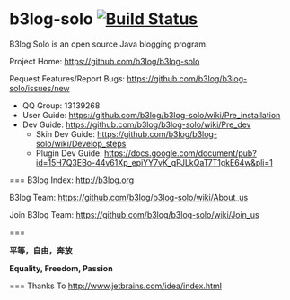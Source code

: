 # b3log-solo [![Build Status](https://travis-ci.org/b3log/b3log-solo.png?branch=master)](https://travis-ci.org/b3log/b3log-solo)

B3log Solo is an open source Java blogging program.

Project Home: https://github.com/b3log/b3log-solo

Request Features/Report Bugs: https://github.com/b3log/b3log-solo/issues/new

* QQ Group: 13139268
* User Guide: https://github.com/b3log/b3log-solo/wiki/Pre_installation
* Dev Guide: https://github.com/b3log/b3log-solo/wiki/Pre_dev
  * Skin Dev Guide: https://github.com/b3log/b3log-solo/wiki/Develop_steps
  * Plugin Dev Guide: https://docs.google.com/document/pub?id=15H7Q3EBo-44v61Xp_epiYY7vK_gPJLkQaT7T1gkE64w&pli=1

===
B3log Index: http://b3log.org

B3log Team: https://github.com/b3log/b3log-solo/wiki/About_us

Join B3log Team: https://github.com/b3log/b3log-solo/wiki/Join_us

===

**平等，自由，奔放**

**Equality, Freedom, Passion**

===
Thanks To http://www.jetbrains.com/idea/index.html 

